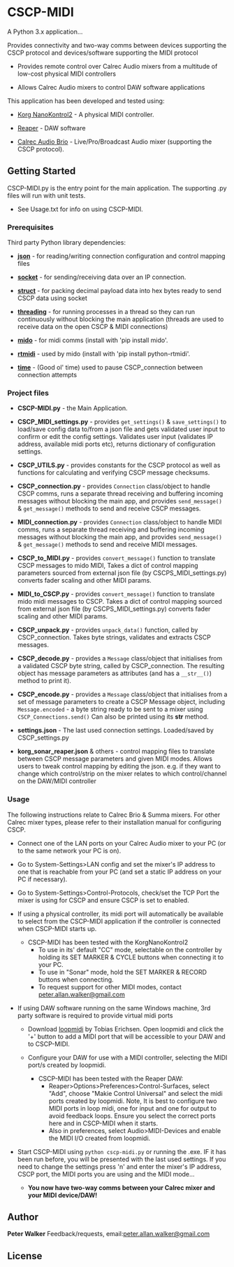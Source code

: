 # CSCP-MIDI

A Python 3.x application...

Provides connectivity and two-way comms between devices supporting the CSCP protocol and devices/software supporting the MIDI protocol
* Provides remote control over Calrec Audio mixers from a multitude of low-cost physical MIDI controllers

* Allows Calrec Audio mixers to control DAW software applications

This application has been developed and tested using:
* [Korg NanoKontrol2](https://www.korg.com/uk/products/computergear/nanokontrol2/) - A physical MIDI controller. 

* [Reaper](https://www.reaper.fm/) - DAW software 

* [Calrec Audio Brio](https://calrec.com/) - Live/Pro/Broadcast Audio mixer (supporting the CSCP protocol). 


## Getting Started

CSCP-MIDI.py is the entry point for the main application.
The supporting .py files will run with unit tests.

* See Usage.txt for info on using CSCP-MIDI.


### Prerequisites
Third party Python library dependencies:
* **[json](https://docs.python.org/3/library/json.html)** - for reading/writing connection configuration and control mapping files 

* **[socket](https://realpython.com/python-sockets/)** - for sending/receiving data over an IP connection. 

* **[struct](https://www.delftstack.com/howto/python/how-to-convert-int-to-bytes-in-python-2-and-python-3/)** - for packing decimal payload data into hex bytes ready to send CSCP data using socket

* **[threading](https://realpython.com/intro-to-python-threading/)** - for running processes in a thread so they can run continuously without blocking the main application (threads are used to receive data on the open CSCP & MIDI connections)

* **[mido](https://mido.readthedocs.io/en/latest/)** - for midi comms (install with 'pip install mido'.

* **[rtmidi](https://pypi.org/project/python-rtmidi/)** - used by mido (install with 'pip install python-rtmidi'.

* **[time](https://www.tutorialspoint.com/python/time_sleep.htm)** - (Good ol' time) used to pause CSCP_connection between connection attempts


### Project files

* **CSCP-MIDI.py** - the Main Application.

* **CSCP_MIDI_settings.py** - provides `get_settings()` & `save_settings()` to load/save config data to/from a json file
    and gets validated user input to confirm or edit the config settings. Validates user input (validates IP address, 
    available midi ports etc), returns dictionary of configuration settings.

* **CSCP_UTILS.py** - provides constants for the CSCP protocol as well as functions for calculating and verifying 
    CSCP message checksums.

* **CSCP_connection.py** - provides `Connection` class/object to handle CSCP comms, runs a separate thread receiving and 
    buffering incoming messages without blocking the main app, and provides `send_message() `& `get_message()` methods 
    to send and receive CSCP messages.

* **MIDI_connection.py** - provides `Connection` class/object to handle MIDI comms, runs a separate thread receiving and
    buffering incoming messages without blocking the main app, and provides `send_message() `& `get_message()` methods 
    to send and receive MIDI messages.

* **CSCP_to_MIDI.py** - provides `convert_message()` function to translate CSCP messages to mido MIDI, Takes a dict of 
    control mapping parameters sourced from external json file (by CSCPS_MIDI_settings.py) converts fader scaling and 
    other MIDI params.

* **MIDI_to_CSCP.py** - provides `convert_message()` function to translate mido midi messages to CSCP. Takes a dict of 
    control mapping sourced from external json file (by CSCPS_MIDI_settings.py) converts fader scaling and other MIDI 
    params.

* **CSCP_unpack.py** -  provides `unpack_data()` function, called by CSCP_connection. Takes byte strings, validates and
    extracts CSCP messages.

* **CSCP_decode.py** - provides a `Message` class/object that initialises from a validated CSCP byte string, called by 
    CSCP_connection. The resulting object has message parameters as attributes (and has a `__str__()`) method to print it).

* **CSCP_encode.py** - provides a `Message` class/object that initialises from a set of message parameters to create a 
    CSCP Message object, including `Message.encoded` - a byte string ready to be sent to a mixer using 
    `CSCP_Connections.send()` Can also be printed using its __str__ method.

* **settings.json** - The last used connection settings. Loaded/saved by CSCP_settings.py

* **korg_sonar_reaper.json** & others - control mapping files to translate between CSCP message parameters and given 
    MIDI modes. Allows users to tweak control mapping by editing the json. e.g. if they want to change which 
    control/strip on the mixer relates to which control/channel on the DAW/MIDI controller

### Usage
The following instructions relate to Calrec Brio & Summa mixers. For other Calrec mixer types, 
please refer to their installation manual for configuring CSCP.

* Connect one of the LAN ports on your Calrec Audio mixer to your PC (or to the same network your PC is on).

* Go to System-Settings>LAN config and set the mixer's IP address to one that is reachable from your PC 
(and set a static IP address on your PC if necessary).

* Go to System-Settings>Control-Protocols, check/set the TCP Port the mixer is using for CSCP and ensure CSCP is set to
enabled. 

* If using a physical controller, its midi port will automatically be available to select from the CSCP-MIDI application
if the controller is connected when CSCP-MIDI starts up.
    * CSCP-MIDI has been tested with the KorgNanoKontrol2
        * To use in its' default "CC" mode, selectable on the 
            controller by holding its SET MARKER & CYCLE buttons when connecting it to your PC.
        * To use in "Sonar" mode, hold the SET MARKER & RECORD buttons when connecting.
        * To request support for other MIDI modes, contact peter.allan.walker@gmail.com


* If using DAW software running on the same Windows machine, 3rd party software is required to provide virtual midi ports
    * Download [loopmidi](https://www.tobias-erichsen.de/software/loopmidi.html) by Tobias Erichsen. Open loopmidi and
    click the '+' button to add a MIDI port that will be accessible to your DAW and to CSCP-MIDI.

    * Configure your DAW for use with a MIDI controller, selecting the MIDI port/s created by loopmidi.
        * CSCP-MIDI has been tested with the Reaper DAW:
            * Reaper>Options>Preferences>Control-Surfaces, select "Add", choose "Makie Control Universal" and select the 
            midi ports created by loopmidi. Note, It is best to configure two MIDI ports in loop midi, one for input
            and one for output to avoid feedback loops. Ensure you select the correct ports here and in CSCP-MIDI when it
            starts.
            * Also in preferences, select Audio>MIDI-Devices and enable the MIDI I/O created from loopmidi.
            
* Start CSCP-MIDI using `python cscp-midi.py` or running the .exe. IF it has been run before, you will be presented
with the last used settings. If you need to change the settings press 'n' and enter the mixer's IP address, CSCP port,
the MIDI ports you are using and the MIDI mode...
    * **You now have two-way comms between your Calrec mixer and your MIDI device/DAW!**      


## Author

**Peter Walker**
Feedback/requests, email:peter.allan.walker@gmail.com


## License




